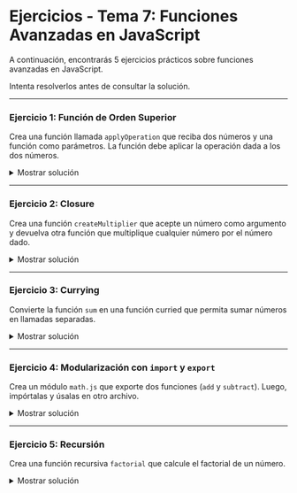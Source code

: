 # **Ejercicios - Tema 7: Funciones Avanzadas en JavaScript**

A continuación, encontrarás 5 ejercicios prácticos sobre funciones avanzadas en JavaScript.

Intenta resolverlos antes de consultar la solución.

---

### **Ejercicio 1: Función de Orden Superior**

Crea una función llamada `applyOperation` que reciba dos números y una función como parámetros. La función debe aplicar la operación dada a los dos números.

<details><summary>Mostrar solución</summary>

```js
function applyOperation(a, b, operation) {
  return operation(a, b);
}

function add(x, y) {
  return x + y;
}

function multiply(x, y) {
  return x * y;
}

console.log(applyOperation(5, 3, add)); // Salida: 8
console.log(applyOperation(5, 3, multiply)); // Salida: 15
```

</details>

---

### **Ejercicio 2: Closure**

Crea una función `createMultiplier` que acepte un número como argumento y devuelva otra función que multiplique cualquier número por el número dado.

<details><summary>Mostrar solución</summary>

```js
function createMultiplier(factor) {
  return function (number) {
    return number * factor;
  };
}

const double = createMultiplier(2);
console.log(double(5)); // Salida: 10
```

</details>

---

### **Ejercicio 3: Currying**

Convierte la función `sum` en una función curried que permita sumar números en llamadas separadas.

<details><summary>Mostrar solución</summary>

```js
function sum(a) {
  return function (b) {
    return a + b;
  };
}

const addFive = sum(5);
console.log(addFive(3)); // Salida: 8
```

</details>

---

### **Ejercicio 4: Modularización con `import` y `export`**

Crea un módulo `math.js` que exporte dos funciones (`add` y `subtract`). Luego, impórtalas y úsalas en otro archivo.

<details><summary>Mostrar solución</summary>

**math.js**

```js
export function add(a, b) {
  return a + b;
}

export function subtract(a, b) {
  return a - b;
}
```

**main.js**

```js
import { add, subtract } from "./math.js";

console.log(add(10, 5)); // Salida: 15
console.log(subtract(10, 5)); // Salida: 5
```

</details>

---

### **Ejercicio 5: Recursión**

Crea una función recursiva `factorial` que calcule el factorial de un número.

<details><summary>Mostrar solución</summary>

```js
function factorial(n) {
  if (n === 0) return 1;
  return n * factorial(n - 1);
}

console.log(factorial(5)); // Salida: 120
```

</details>
